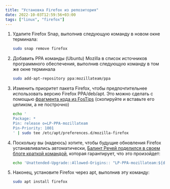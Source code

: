 ```yaml
---
title: "Установка Firefox из репозитория"
date: 2022-10-03T12:59:56+03:00
tags: ["linux", "firefox"]
---
```


1. Удалите Firefox Snap, выполнив следующую команду в новом окне терминала:

    ```bash
    sudo snap remove firefox
    ```

2. Добавить PPA команды (Ubuntu) Mozilla в список источников программного обеспечения, выполнив следующую команду в том же окне терминала

    ```bash
    sudo add-apt-repository ppa:mozillateam/ppa
    ```

3. Изменить приоритет пакета Firefox, чтобы предпочтительнее использовать версию Firefox PPA/deb/apt. Это можно сделать с помощью [фрагмента кода из FosTips](https://fostips.com/ubuntu-21-10-two-firefox-remove-snap) (скопируйте и вставьте его целиком, а не построчно)

    ```bash
    echo '
    Package: *
    Pin: release o=LP-PPA-mozillateam
    Pin-Priority: 1001
    ' | sudo tee /etc/apt/preferences.d/mozilla-firefox
    ```

4. Поскольку вы (надеюсь) хотите, чтобы будущие обновления Firefox устанавливались автоматически, [Балинт Речей поделился в своем блоге краткой командой](https://balintreczey.hu/blog/firefox-on-ubuntu-22-04-from-deb-not-from-snap/), которая гарантирует, что это произойдет:

    ```bash
    echo 'Unattended-Upgrade::Allowed-Origins:: "LP-PPA-mozillateam:${distro_codename}";' | sudo tee /etc/apt/apt.conf.d/51unattended-upgrades-firefox
    ```

5. Наконец, установите Firefox через apt, выполнив эту команду:

    ```bash
    sudo apt install firefox
    ```

